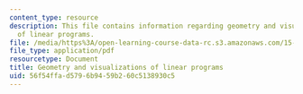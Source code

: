 ```yaml
---
content_type: resource
description: This file contains information regarding geometry and visualizations
  of linear programs.
file: /media/https%3A/open-learning-course-data-rc.s3.amazonaws.com/15-053-optimization-methods-in-management-science-spring-2013/56f54ffad5796b9459b260c5138930c5_MIT15_053S13_lec3.pdf
file_type: application/pdf
resourcetype: Document
title: Geometry and visualizations of linear programs
uid: 56f54ffa-d579-6b94-59b2-60c5138930c5
---
```

